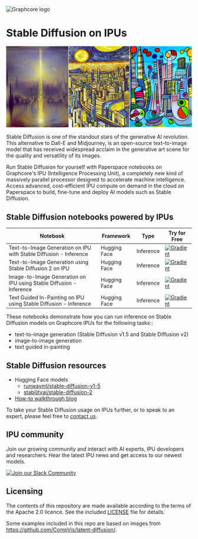 <picture>
  <source media="(prefers-color-scheme: dark)" srcset="https://user-images.githubusercontent.com/81682248/226963550-21eaaf59-ee3c-49a9-8e75-b76d740ddd09.png">
  <img width="300" alt="Graphcore logo" src="https://user-images.githubusercontent.com/81682248/226963440-9cae0ac4-ebf5-407a-9870-5679e434cada.png">
</picture>

# Stable Diffusion on IPUs

![Images generated by Stable Diffusion model](stable-diffusion-header.jpg)

Stable Diffusion is one of the standout stars of the generative AI revolution. This alternative to Dall-E and Midjourney, is an open-source text-to-image model that has received widespread acclaim in the generative art scene for the quality and versatility of its images.

Run Stable Diffusion for yourself with Paperspace notebooks on Graphcore's IPU (Intelligence Processing Unit), a completely new kind of massively parallel processor designed to accelerate machine intelligence. Access advanced, cost-efficient IPU compute on demand in the cloud on Paperspace to build, fine-tune and deploy AI models such as Stable Diffusion.

## Stable Diffusion notebooks powered by IPUs

| Notebook | Framework | Type | Try for Free
| ------------- | ------------- | ------------- | ------------- |
| Text-to-Image Generation on IPU with Stable Diffusion - Inference | Hugging Face | Inference | [![Gradient](https://assets.paperspace.io/img/gradient-badge.svg)](https://ipu.dev/f7PeOy)
| Text-to-Image Generation using Stable Diffusion 2 on IPU | Hugging Face | Inference | [![Gradient](https://assets.paperspace.io/img/gradient-badge.svg)](https://ipu.dev/DXINRI)
| Image-to-Image Generation on IPU using Stable Diffusion - Inference | Hugging Face | Inference | [![Gradient](https://assets.paperspace.io/img/gradient-badge.svg)](https://ipu.dev/G7HJpl)
| Text Guided In-Painting on IPU using Stable Diffusion - Inference | Hugging Face | Inference | [![Gradient](https://assets.paperspace.io/img/gradient-badge.svg)](https://ipu.dev/oUSboS)

These notebooks demonstrate how you can run inference on Stable Diffusion models on Graphcore IPUs for the following tasks::
* text-to-image generation (Stable Diffusion v1.5 and Stable Diffusion v2)
* image-to-image generation
* text guided in-painting

## Stable Diffusion resources

* Hugging Face models
  * [runwayml/stable-diffusion-v1-5](https://huggingface.co/runwayml/stable-diffusion-v1-5)
  * [stabilityai/stable-diffusion-2](https://huggingface.co/stabilityai/stable-diffusion-2)
* [How-to walkthrough blog](https://www.graphcore.ai/posts/how-to-run-stable-diffusion-inference-on-ipus-with-paperspace)

To take your Stable Diffusion usage on IPUs further, or to speak to an expert, please feel free to [contact us](https://www.graphcore.ai/contact).

## IPU community

Join our growing community and interact with AI experts, IPU developers and researchers. Hear the latest IPU news and get access to our newest models.

[![Join our Slack Community](https://img.shields.io/badge/Slack-Join%20Graphcore's%20Community-blue?style=flat-square&logo=slack)](https://www.graphcore.ai/join-community)

## Licensing

The contents of this repository are made available according to the terms of the Apache 2.0 licence. See the included [LICENSE](LICENSE) file for details.

Some examples included in this repo are based on images from https://github.com/CompVis/latent-diffusion/.
